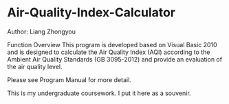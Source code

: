 # Air-Quality-Index-Calculator

Author: Liang Zhongyou

Function Overview
This program is developed based on Visual Basic 2010 and is designed to calculate the Air Quality
Index (AQI) according to the Ambient Air Quality Standards (GB 3095-2012) and provide an
evaluation of the air quality level.

Please see Program Manual for more detail.

This is my undergraduate coursework. I put it here as a souvenir.
